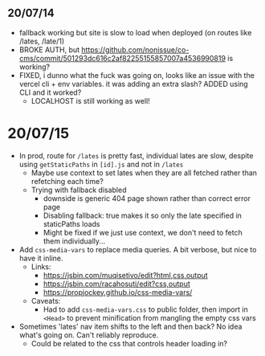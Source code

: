 ## 20/07/14

- fallback working but site is slow to load when deployed (on routes like /lates, /late/1)
- BROKE AUTH, but https://github.com/nonissue/co-cms/commit/501293dc616c2af82255155857007a4536990819 is working?
- FIXED, i dunno what the fuck was going on, looks like an issue with the vercel cli + env variables. it was adding an extra slash? ADDED using CLI and it worked?
  - LOCALHOST is still working as well!

# 20/07/15

- In prod, route for `/lates` is pretty fast, individual lates are slow, despite using `getStaticPaths` in `[id].js` and not in `/lates`
  - Maybe use context to set lates when they are all fetched rather than refetching each time?
  - Trying with fallback disabled
    - downside is generic 404 page shown rather than correct error page
    - Disabling fallback: true makes it so only the late specified in staticPaths loads
    - Might be fixed if we just use context, we don't need to fetch them individually...
- Add `css-media-vars` to replace media queries. A bit verbose, but nice to have it inline.
  - Links:
    - https://jsbin.com/muqisetivo/edit?html,css,output
    - https://jsbin.com/racahosuti/edit?css,output
    - https://propjockey.github.io/css-media-vars/
  - Caveats:
    - Had to add `css-media-vars.css` to public folder, then import in `<Head>` to prevent minification from mangling the empty css vars
- Sometimes 'lates' nav item shifts to the left and then back? No idea what's going on. Can't reliably reproduce.
  - Could be related to the css that controls header loading in?

